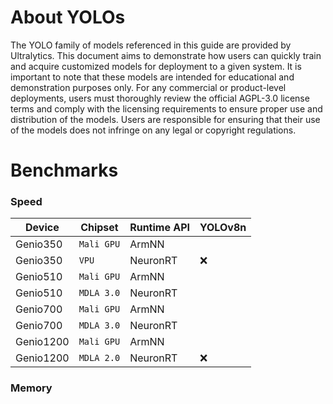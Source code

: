 # About YOLOs

The YOLO family of models referenced in this guide are provided by Ultralytics. This document aims to demonstrate how users can quickly train and acquire customized models for deployment to a given system. It is important to note that these models are intended for educational and demonstration purposes only. For any commercial or product-level deployments, users must thoroughly review the official AGPL-3.0 license terms and comply with the licensing requirements to ensure proper use and distribution of the models. Users are responsible for ensuring that their use of the models does not infringe on any legal or copyright regulations.

# Benchmarks

### Speed 
|  Device    | Chipset     | Runtime API | YOLOv8n       |
|------------|-------------|-------------|-------------|
| Genio350   |`Mali GPU`   |ArmNN        ||
| Genio350   |`VPU`        |NeuronRT     |:x:|
| Genio510   |`Mali GPU`   |ArmNN        ||
| Genio510   |`MDLA 3.0`   |NeuronRT     ||
| Genio700   |`Mali GPU`   |ArmNN        ||
| Genio700   |`MDLA 3.0`   |NeuronRT     ||
| Genio1200  |`Mali GPU`   |ArmNN        ||
| Genio1200  |`MDLA 2.0`   |NeuronRT     |:x:|

### Memory 
